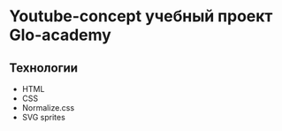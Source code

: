 # Youtube-concept учебный проект Glo-academy

## Технологии
- HTML
- CSS
- Normalize.css
- SVG sprites

